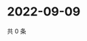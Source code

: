 # 2022-09-09

共 0 条

<!-- BEGIN WEIBO -->
<!-- 最后更新时间 Fri Sep 09 2022 06:01:12 GMT+0800 (China Standard Time) -->

<!-- END WEIBO -->
